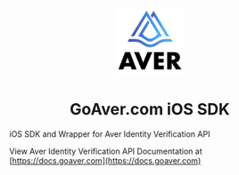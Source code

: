 <p align="center">
<img src="https://github.com/goaver/api-integration/blob/master/images/aver_logo.png?raw=true" width="125px">
</p>

<h1 align="center">GoAver.com iOS SDK</h1>

iOS SDK and Wrapper for Aver Identity Verification API

View Aver Identity Verification API Documentation at
[https://docs.goaver.com](https://docs.goaver.com)
